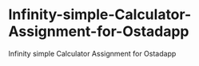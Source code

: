 # Infinity-simple-Calculator-Assignment-for-Ostadapp
Infinity simple Calculator Assignment for Ostadapp
